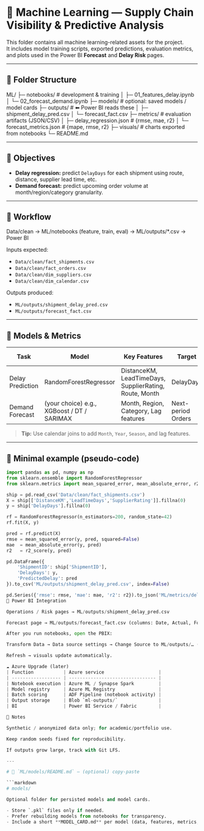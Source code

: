# 🧠 Machine Learning — Supply Chain Visibility & Predictive Analysis

This folder contains all machine learning-related assets for the project.  
It includes model training scripts, exported predictions, evaluation metrics, and plots used in the Power BI **Forecast** and **Delay Risk** pages.

---

## 📁 Folder Structure

ML/
├─ notebooks/ # development & training
│ ├─ 01_features_delay.ipynb
│ └─ 02_forecast_demand.ipynb
├─ models/ # optional: saved models / model cards
├─ outputs/ # ⬅ Power BI reads these
│ ├─ shipment_delay_pred.csv
│ └─ forecast_fact.csv
├─ metrics/ # evaluation artifacts (JSON/CSV)
│ ├─ delay_regression.json # {rmse, mae, r2}
│ └─ forecast_metrics.json # {mape, rmse, r2}
├─ visuals/ # charts exported from notebooks
└─ README.md


---

## 🎯 Objectives

- **Delay regression:** predict `DelayDays` for each shipment using route, distance, supplier lead time, etc.
- **Demand forecast:** predict upcoming order volume at month/region/category granularity.

---

## 🔄 Workflow

Data/clean → ML/notebooks (feature, train, eval) → ML/outputs/*.csv → Power BI

Inputs expected:
- `Data/clean/fact_shipments.csv`
- `Data/clean/fact_orders.csv`
- `Data/clean/dim_suppliers.csv`
- `Data/clean/dim_calendar.csv`

Outputs produced:
- `ML/outputs/shipment_delay_pred.csv`
- `ML/outputs/forecast_fact.csv`

---

## 🧮 Models & Metrics

| Task | Model | Key Features | Target | Metrics (saved in /metrics) | Output |
|---|---|---|---|---|---|
| Delay Prediction | RandomForestRegressor | DistanceKM, LeadTimeDays, SupplierRating, Route, Month | DelayDays | `rmse`, `mae`, `r2` → `delay_regression.json` | `shipment_delay_pred.csv` |
| Demand Forecast | (your choice) e.g., XGBoost / DT / SARIMAX | Month, Region, Category, Lag features | Next-period Orders | `rmse`, `mape`, `r2` → `forecast_metrics.json` | `forecast_fact.csv` |

> **Tip:** Use calendar joins to add `Month`, `Year`, `Season`, and lag features.

---

## 🧪 Minimal example (pseudo-code)

```python
import pandas as pd, numpy as np
from sklearn.ensemble import RandomForestRegressor
from sklearn.metrics import mean_squared_error, mean_absolute_error, r2_score

ship = pd.read_csv('Data/clean/fact_shipments.csv')
X = ship[['DistanceKM','LeadTimeDays','SupplierRating']].fillna(0)
y = ship['DelayDays'].fillna(0)

rf = RandomForestRegressor(n_estimators=200, random_state=42)
rf.fit(X, y)

pred = rf.predict(X)
rmse = mean_squared_error(y, pred, squared=False)
mae  = mean_absolute_error(y, pred)
r2   = r2_score(y, pred)

pd.DataFrame({
    'ShipmentID': ship['ShipmentID'],
    'DelayDays': y,
    'PredictedDelay': pred
}).to_csv('ML/outputs/shipment_delay_pred.csv', index=False)

pd.Series({'rmse': rmse, 'mae': mae, 'r2': r2}).to_json('ML/metrics/delay_regression.json')
🔗 Power BI Integration

Operations / Risk pages → ML/outputs/shipment_delay_pred.csv

Forecast page → ML/outputs/forecast_fact.csv (columns: Date, Actual, Forecast, optional Lower, Upper)

After you run notebooks, open the PBIX:

Transform Data → Data source settings → Change Source to ML/outputs/… (once).

Refresh → visuals update automatically.

☁️ Azure Upgrade (later)
| Function           | Azure service                    |
| ------------------ | -------------------------------- |
| Notebook execution | Azure ML / Synapse Spark         |
| Model registry     | Azure ML Registry                |
| Batch scoring      | ADF Pipeline (notebook activity) |
| Output storage     | Blob `ml-outputs/`               |
| BI                 | Power BI Service / Fabric        |

📜 Notes

Synthetic / anonymized data only; for academic/portfolio use.

Keep random seeds fixed for reproducibility.

If outputs grow large, track with Git LFS.

---

# 📄 `ML/models/README.md` — (optional) copy-paste

```markdown
# models/

Optional folder for persisted models and model cards.

- Store `.pkl` files only if needed.
- Prefer rebuilding models from notebooks for transparency.
- Include a short **MODEL_CARD.md** per model (data, features, metrics, caveats).
